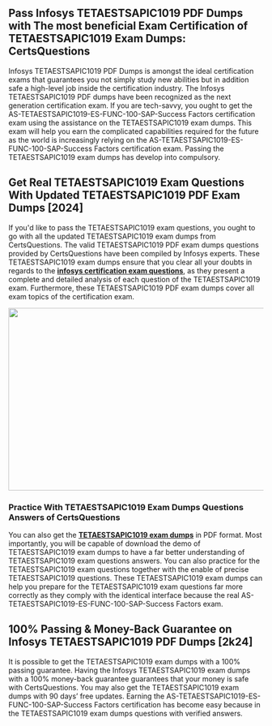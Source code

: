 <h2>Pass Infosys TETAESTSAPIC1019 PDF Dumps with The most beneficial Exam Certification of TETAESTSAPIC1019 Exam Dumps: CertsQuestions</h2>
<p>Infosys TETAESTSAPIC1019 PDF Dumps is amongst the ideal certification exams that guarantees you not simply study new abilities but in addition safe a high-level job inside the certification industry. The Infosys TETAESTSAPIC1019 PDF dumps have been recognized as the next generation certification exam. If you are tech-savvy, you ought to get the AS-TETAESTSAPIC1019-ES-FUNC-100-SAP-Success Factors certification exam using the assistance on the TETAESTSAPIC1019 exam dumps. This exam will help you earn the complicated capabilities required for the future as the world is increasingly relying on the AS-TETAESTSAPIC1019-ES-FUNC-100-SAP-Success Factors certification exam. Passing the TETAESTSAPIC1019 exam dumps has develop into compulsory.</p>
<h2>Get Real TETAESTSAPIC1019 Exam Questions With Updated TETAESTSAPIC1019 PDF Exam Dumps [2024]</h2>
<p>If you'd like to pass the TETAESTSAPIC1019 exam questions, you ought to go with all the updated TETAESTSAPIC1019 exam dumps from CertsQuestions. The valid TETAESTSAPIC1019 PDF exam dumps questions provided by CertsQuestions have been compiled by Infosys experts. These TETAESTSAPIC1019 exam dumps ensure that you clear all your doubts in regards to the <strong><a href="https://www.certsquestions.com/infosys-certification-certification.html">infosys certification exam questions</a></strong>, as they present a complete and detailed analysis of each question of the TETAESTSAPIC1019 exam. Furthermore, these TETAESTSAPIC1019 PDF exam dumps cover all exam topics of the certification exam.</p>
<p><img style="display: block; margin-left: auto; margin-right: auto;" src="https://i.imgur.com/53zZ4Bb.png" alt="" width="720" height="360" /></p>
<h3>Practice With TETAESTSAPIC1019 Exam Dumps Questions Answers of CertsQuestions</h3>
<p>You can also get the <a href="https://www.certsquestions.com/TETAESTSAPIC1019-pdf-dumps.html"><strong>TETAESTSAPIC1019 exam dumps</strong></a> in PDF format. Most importantly, you will be capable of download the demo of TETAESTSAPIC1019 exam dumps to have a far better understanding of TETAESTSAPIC1019 exam questions answers. You can also practice for the TETAESTSAPIC1019 exam questions together with the enable of precise TETAESTSAPIC1019 questions. These TETAESTSAPIC1019 exam dumps can help you prepare for the TETAESTSAPIC1019 exam questions far more correctly as they comply with the identical interface because the real AS-TETAESTSAPIC1019-ES-FUNC-100-SAP-Success Factors exam.</p>
<h2>100% Passing &amp; Money-Back Guarantee on Infosys TETAESTSAPIC1019 PDF Dumps [2k24]</h2>
<p>It is possible to get the TETAESTSAPIC1019 exam dumps with a 100% passing guarantee. Having the Infosys TETAESTSAPIC1019 exam dumps with a 100% money-back guarantee guarantees that your money is safe with CertsQuestions. You may also get the TETAESTSAPIC1019 exam dumps with 90 days&rsquo; free updates. Earning the AS-TETAESTSAPIC1019-ES-FUNC-100-SAP-Success Factors certification has become easy because in the TETAESTSAPIC1019 exam dumps questions with verified answers.</p>

